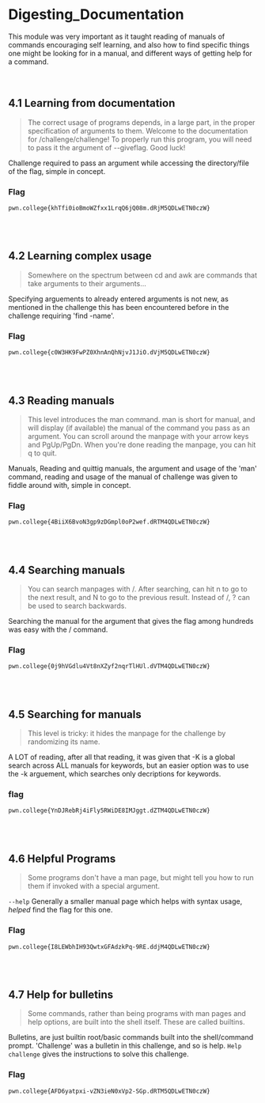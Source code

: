 # Digesting_Documentation
This module was very important as it taught reading of manuals of commands encouraging self learning,
and also how to find specific things one might be looking for in a manual, and different ways of getting help for a command.
<br>
<br>
<br>

## 4.1 Learning from documentation
>The correct usage of programs depends, in a large part, in the proper specification of arguments to them.
>Welcome to the documentation for /challenge/challenge! To properly run this program, you will need to pass it the argument of --giveflag. Good luck!

Challenge required to pass an argument while accessing the directory/file of the flag, simple in concept.

### Flag
``` 
pwn.college{khTfi0ioBmoWZfxx1LrqQ6jQ08m.dRjM5QDLwETN0czW}
```
<br>
<br>

## 4.2 Learning complex usage
>Somewhere on the spectrum between cd and awk are commands that take arguments to their arguments...

Specifying arguements to already entered arguments is not new, as mentioned in the challenge this has been encountered before in the challenge requiring 'find -name'.

### Flag
```
pwn.college{c0W3HK9FwPZ0XhnAnQhNjvJ1JiO.dVjM5QDLwETN0czW}
```

<br>
<br>

## 4.3 Reading manuals
>This level introduces the man command. man is short for manual, and will display (if available) the manual of the command you pass as an argument.
>You can scroll around the manpage with your arrow keys and PgUp/PgDn. When you're done reading the manpage, you can hit q to quit.

Manuals, Reading and quittig manuals, the argument and usage of the 'man' command, reading and usage of the manual of challenge was given to fiddle around with, simple in concept.

### Flag
```  
pwn.college{4BiiX6BvoN3gp9zDGmpl0oP2wef.dRTM4QDLwETN0czW}
```
<br>
<br>

## 4.4 Searching manuals
>You can search manpages with /. After searching, can hit n to go to the next result, and N to go to the previous result. Instead of /, ? can be used to search backwards.

Searching the manual for the argument that gives the flag among hundreds was easy with the / command.

### Flag
```
pwn.college{0j9hVGdlu4Vt8nXZyf2nqrTlHUl.dVTM4QDLwETN0czW}
```
<br>
<br>

## 4.5 Searching for manuals
>This level is tricky: it hides the manpage for the challenge by randomizing its name.

A LOT of reading, after all that reading, it was given that -K is a global search across ALL manuals for keywords, but an easier option was to use the -k arguement, which searches only decriptions for keywords.

### flag
```
pwn.college{YnDJRebRj4iFly5RWiDE8IMJggt.dZTM4QDLwETN0czW}
```
<br>
<br>

## 4.6 Helpful Programs
>Some programs don't have a man page, but might tell you how to run them if invoked with a special argument.

``` --help ``` Generally a smaller manual page which helps with syntax usage, *helped* find the flag for this one. 

### Flag
```
pwn.college{I8LEWbhIH93QwtxGFAdzkPq-9RE.ddjM4QDLwETN0czW}
```
<br>
<br>

## 4.7 Help for bulletins
>Some commands, rather than being programs with man pages and help options, are built into the shell itself. These are called builtins.

Bulletins, are just builtin root/basic commands built into the shell/command prompt. 'Challenge' was a bulletin in this challenge, and so is help. ``` Help challenge ``` gives the instructions to solve this challenge.

### Flag
```
pwn.college{AFD6yatpxi-vZN3ieN0xVp2-SGp.dRTM5QDLwETN0czW}
```
<br>
